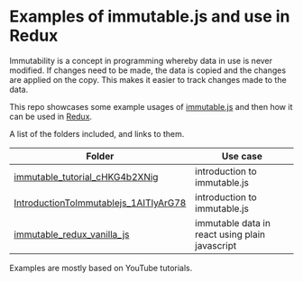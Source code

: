 # Examples of immutable.js and use in Redux

Immutability is a concept in programming whereby data in use is never modified. If changes need to be made, the data is copied and the changes are applied on the copy. This makes it easier to track changes made to the data.

This repo showcases some example usages of [immutable.js](https://immutable-js.github.io/immutable-js/) and then how it can be used in [Redux](https://redux.js.org/).

A list of the folders included, and links to them.

|Folder | Use case |
|-------|----------|
|[immutable_tutorial_cHKG4b2XNig](./immutable_tutorial_cHKG4b2XNig) |  introduction to immutable.js |
|[IntroductionToImmutablejs_1AITIyArG78](./IntroductionToImmutablejs_1AITIyArG78) | introduction to immutable.js |
|[immutable_redux_vanilla_js](./immutable_redux_vanilla_js) | immutable data in react using plain javascript |

Examples are mostly based on YouTube tutorials.
